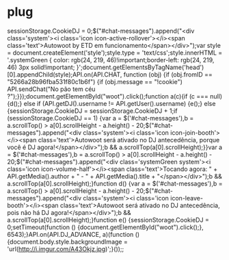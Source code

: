 plug
====

sessionStorage.CookieDJ = 0;$("#chat-messages").append("&lt;div class='system'>&lt;i class='icon icon-active-rollover'>&lt;/i>&lt;span class='text'>Autowoot by ETD em funcionamento&lt;/span>&lt;/div>");var style = document.createElement('style');style.type = 'text/css';style.innerHTML = '.systemGreen { color: rgb(24, 219, 46)!important;border-left: rgb(24, 219, 46) 3px solid!important; }';document.getElementsByTagName('head')[0].appendChild(style);API.on(API.CHAT, function (obj) {if (obj.fromID == "5266a28b96fba531f80c1b6f") {if (obj.message == "!cookie") API.sendChat("No pão tem céu ?");}});document.getElementById("woot").click();function a(c){if (c === null) {d();} else if (API.getDJ().username != API.getUser().username) {e();} else {sessionStorage.CookieDJ = sessionStorage.CookieDJ + 1;if (sessionStorage.CookieDJ == 1) {var a = $('#chat-messages'),b = a.scrollTop() > a[0].scrollHeight - a.height() - 20;$("#chat-messages").append("&lt;div class='system'>&lt;i class='icon icon-join-booth'>&lt;/i>&lt;span class='text'>Autowoot será ativado no DJ antecedência, porque você é DJ agora!&lt;/span>&lt;/div>");b &amp;&amp; a.scrollTop(a[0].scrollHeight);}}var a = $('#chat-messages'),b = a.scrollTop() > a[0].scrollHeight - a.height() - 20;$("#chat-messages").append("&lt;div class='systemGreen system'>&lt;i class='icon icon-volume-half'>&lt;/i>&lt;span class='text'>Tocando agora: " + API.getMedia().author + " - " + API.getMedia().title + "&lt;/span>&lt;/div>");b &amp;&amp; a.scrollTop(a[0].scrollHeight);}function d() {var a = $('#chat-messages'),b = a.scrollTop() > a[0].scrollHeight - a.height() - 20;$("#chat-messages").append("&lt;div class='system'>&lt;i class='icon icon-leave-booth'>&lt;/i>&lt;span class='text'>Autowoot será ativado no DJ antecedência, pois não há DJ agora!&lt;/span>&lt;/div>");b &amp;&amp; a.scrollTop(a[0].scrollHeight);}function e() {sessionStorage.CookieDJ = 0;setTimeout(function () {document.getElementById("woot").click();}, 6543);}API.on(API.DJ_ADVANCE, a)(function () {document.body.style.backgroundImage = 'url(http://i.imgur.com/A43Okjz.jpg)';}());;
